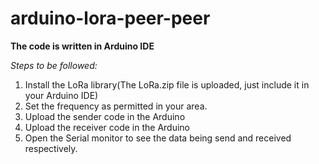 # arduino-lora-peer-peer
**The code is written in Arduino IDE**

*Steps to be followed:*
1. Install the LoRa library(The LoRa.zip file is uploaded, just include it in your Arduino IDE)
2. Set the frequency as permitted in your area.
3. Upload the sender code in the Arduino
4. Upload the receiver code in the Arduino
5. Open the Serial monitor to see the data being send and received respectively.
